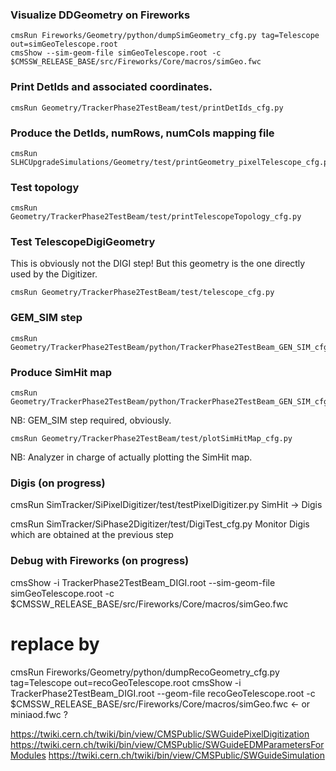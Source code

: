### Visualize DDGeometry on Fireworks

    cmsRun Fireworks/Geometry/python/dumpSimGeometry_cfg.py tag=Telescope out=simGeoTelescope.root
    cmsShow --sim-geom-file simGeoTelescope.root -c $CMSSW_RELEASE_BASE/src/Fireworks/Core/macros/simGeo.fwc


### Print DetIds and associated coordinates. 

    cmsRun Geometry/TrackerPhase2TestBeam/test/printDetIds_cfg.py


### Produce the DetIds, numRows, numCols mapping file 

    cmsRun SLHCUpgradeSimulations/Geometry/test/printGeometry_pixelTelescope_cfg.py


### Test topology 

    cmsRun Geometry/TrackerPhase2TestBeam/test/printTelescopeTopology_cfg.py


### Test TelescopeDigiGeometry   

This is obviously not the DIGI step! But this geometry is the one directly used by the Digitizer.    

    cmsRun Geometry/TrackerPhase2TestBeam/test/telescope_cfg.py


### GEM_SIM step 

    cmsRun Geometry/TrackerPhase2TestBeam/python/TrackerPhase2TestBeam_GEN_SIM_cfg.py


### Produce SimHit map

    cmsRun Geometry/TrackerPhase2TestBeam/python/TrackerPhase2TestBeam_GEN_SIM_cfg.py    
NB: GEM_SIM step required, obviously.   

    cmsRun Geometry/TrackerPhase2TestBeam/test/plotSimHitMap_cfg.py                 
NB: Analyzer in charge of actually plotting the SimHit map.



### Digis (on progress)
cmsRun SimTracker/SiPixelDigitizer/test/testPixelDigitizer.py  SimHit -> Digis

cmsRun SimTracker/SiPhase2Digitizer/test/DigiTest_cfg.py       Monitor Digis which are obtained at the previous step



### Debug with Fireworks (on progress)
 cmsShow -i TrackerPhase2TestBeam_DIGI.root  --sim-geom-file  simGeoTelescope.root  -c $CMSSW_RELEASE_BASE/src/Fireworks/Core/macros/simGeo.fwc
 # replace by
 cmsRun Fireworks/Geometry/python/dumpRecoGeometry_cfg.py tag=Telescope out=recoGeoTelescope.root
 cmsShow -i TrackerPhase2TestBeam_DIGI.root  --geom-file  recoGeoTelescope.root  -c $CMSSW_RELEASE_BASE/src/Fireworks/Core/macros/simGeo.fwc <- or miniaod.fwc ?
 
 
 https://twiki.cern.ch/twiki/bin/view/CMSPublic/SWGuidePixelDigitization 
 https://twiki.cern.ch/twiki/bin/view/CMSPublic/SWGuideEDMParametersForModules
 https://twiki.cern.ch/twiki/bin/view/CMSPublic/SWGuideSimulation 
